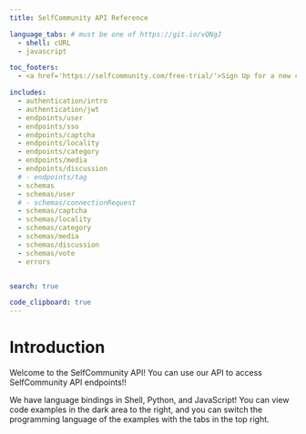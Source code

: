 ```yaml
---
title: SelfCommunity API Reference

language_tabs: # must be one of https://git.io/vQNgJ
  - shell: cURL
  - javascript

toc_footers:
  - <a href='https://selfcommunity.com/free-trial/'>Sign Up for a new community</a>

includes:
  - authentication/intro  
  - authentication/jwt
  - endpoints/user
  - endpoints/sso
  - endpoints/captcha
  - endpoints/locality
  - endpoints/category
  - endpoints/media
  - endpoints/discussion
  # - endpoints/tag
  - schemas
  - schemas/user
  # - schemas/connectionRequest
  - schemas/captcha
  - schemas/locality
  - schemas/category
  - schemas/media
  - schemas/discussion
  - schemas/vote
  - errors


search: true

code_clipboard: true
---
```


# Introduction

Welcome to the SelfCommunity API! You can use our API to access SelfCommunity API endpoints!!

We have language bindings in Shell, Python, and JavaScript! You can view code examples in the dark area to the right, and you can switch the programming language of the examples with the tabs in the top right.
